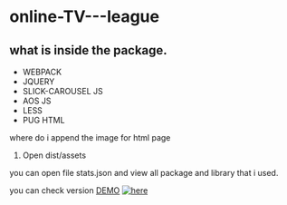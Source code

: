 # online-TV---league 

## what is inside the package.

- WEBPACK 
- JQUERY
- SLICK-CAROUSEL JS
- AOS JS
- LESS
- PUG HTML 

where do i append the image for html page
1. Open dist/assets

you can open file stats.json and view all package and library that i used.

you can check version [DEMO](https://facesar.github.io/online-TV---league/dist/) [![here](https://img.shields.io/static/v1?label=&message=here&color=<COLOR>)](https://facesar.github.io/online-TV---league/dist/)